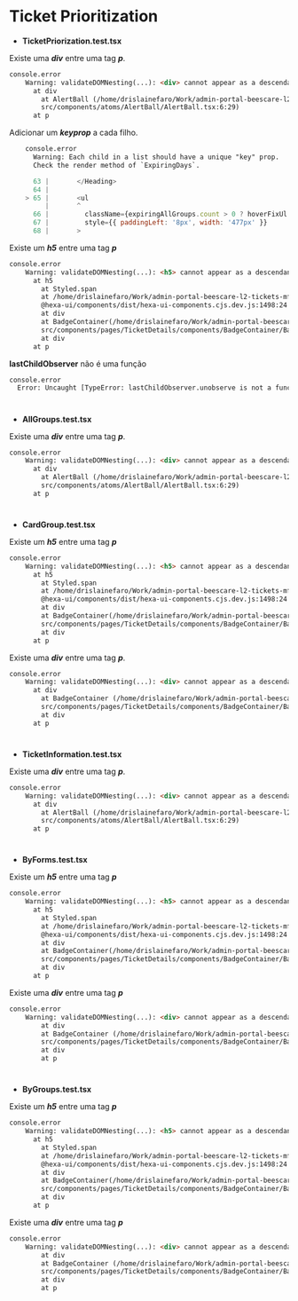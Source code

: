 # Ticket Prioritization

* <b>TicketPriorization.test.tsx</b>

Existe uma ***div*** entre uma tag ***p***.
  ~~~html
  console.error
      Warning: validateDOMNesting(...): <div> cannot appear as a descendant of <p>.
        at div
          at AlertBall (/home/drislainefaro/Work/admin-portal-beescare-l2-tickets-mfe/
          src/components/atoms/AlertBall/AlertBall.tsx:6:29)
        at p
  ~~~

Adicionar um ***keyprop*** a cada filho.
~~~html
    console.error
      Warning: Each child in a list should have a unique "key" prop.
      Check the render method of `ExpiringDays`.
~~~
~~~javascript
      63 |       </Heading>
      64 |
    > 65 |       <ul
         |       ^
      66 |         className={expiringAllGroups.count > 0 ? hoverFixUl : 'none'}
      67 |         style={{ paddingLeft: '8px', width: '477px' }}
      68 |       >
~~~

Existe um ***h5*** entre uma tag ***p***
  ~~~html
  console.error
      Warning: validateDOMNesting(...): <h5> cannot appear as a descendant of <p>.
        at h5
          at Styled.span
          at /home/drislainefaro/Work/admin-portal-beescare-l2-tickets-mfe/node_modules/
          @hexa-ui/components/dist/hexa-ui-components.cjs.dev.js:1498:24
          at div
          at BadgeContainer(/home/drislainefaro/Work/admin-portal-beescare-l2-tickets-mfe/
          src/components/pages/TicketDetails/components/BadgeContainer/BadgeContainer.tsx:16:3)
          at div
        at p        
  ~~~

**lastChildObserver** não é uma função
~~~html
console.error
  Error: Uncaught [TypeError: lastChildObserver.unobserve is not a function]
~~~
#
* <b>AllGroups.test.tsx</b>

Existe uma ***div*** entre uma tag ***p***.
  ~~~html
  console.error
      Warning: validateDOMNesting(...): <div> cannot appear as a descendant of <p>.
        at div
          at AlertBall (/home/drislainefaro/Work/admin-portal-beescare-l2-tickets-mfe/
          src/components/atoms/AlertBall/AlertBall.tsx:6:29)
        at p
  ~~~
#

* <b>CardGroup.test.tsx</b>

Existe um ***h5*** entre uma tag ***p***
  ~~~html
  console.error
      Warning: validateDOMNesting(...): <h5> cannot appear as a descendant of <p>.
        at h5
          at Styled.span
          at /home/drislainefaro/Work/admin-portal-beescare-l2-tickets-mfe/node_modules/
          @hexa-ui/components/dist/hexa-ui-components.cjs.dev.js:1498:24
          at div
          at BadgeContainer(/home/drislainefaro/Work/admin-portal-beescare-l2-tickets-mfe/
          src/components/pages/TicketDetails/components/BadgeContainer/BadgeContainer.tsx:16:3)
          at div
        at p        
  ~~~

Existe uma ***div*** entre uma tag ***p***.
  ~~~html
  console.error
      Warning: validateDOMNesting(...): <div> cannot appear as a descendant of <p>.
        at div
          at BadgeContainer (/home/drislainefaro/Work/admin-portal-beescare-l2-tickets-mfe/
          src/components/pages/TicketDetails/components/BadgeContainer/BadgeContainer.tsx:16:3)
          at div
        at p
  ~~~
#

* <b>TicketInformation.test.tsx</b>

Existe uma ***div*** entre uma tag ***p***.
  ~~~html
  console.error
      Warning: validateDOMNesting(...): <div> cannot appear as a descendant of <p>.
        at div
          at AlertBall (/home/drislainefaro/Work/admin-portal-beescare-l2-tickets-mfe/
          src/components/atoms/AlertBall/AlertBall.tsx:6:29)
        at p
  ~~~
#
* <b>ByForms.test.tsx</b>

Existe um ***h5*** entre uma tag ***p***
  ~~~html
  console.error
      Warning: validateDOMNesting(...): <h5> cannot appear as a descendant of <p>.
        at h5
          at Styled.span
          at /home/drislainefaro/Work/admin-portal-beescare-l2-tickets-mfe/node_modules/
          @hexa-ui/components/dist/hexa-ui-components.cjs.dev.js:1498:24
          at div
          at BadgeContainer(/home/drislainefaro/Work/admin-portal-beescare-l2-tickets-mfe/
          src/components/pages/TicketDetails/components/BadgeContainer/BadgeContainer.tsx:16:3)
          at div
        at p        
  ~~~
Existe uma ***div*** entre uma tag ***p***
  ~~~html
  console.error
      Warning: validateDOMNesting(...): <div> cannot appear as a descendant of <p>.
          at div
          at BadgeContainer (/home/drislainefaro/Work/admin-portal-beescare-l2-tickets-mfe/
          src/components/pages/TicketDetails/components/BadgeContainer/BadgeContainer.tsx:16:3)
          at div
          at p
  ~~~

#
* <b>ByGroups.test.tsx</b>

Existe um ***h5*** entre uma tag ***p***
  ~~~html
  console.error
      Warning: validateDOMNesting(...): <h5> cannot appear as a descendant of <p>.
        at h5
          at Styled.span
          at /home/drislainefaro/Work/admin-portal-beescare-l2-tickets-mfe/node_modules/
          @hexa-ui/components/dist/hexa-ui-components.cjs.dev.js:1498:24
          at div
          at BadgeContainer(/home/drislainefaro/Work/admin-portal-beescare-l2-tickets-mfe/
          src/components/pages/TicketDetails/components/BadgeContainer/BadgeContainer.tsx:16:3)
          at div
        at p        
  ~~~
Existe uma ***div*** entre uma tag ***p***
  ~~~html
  console.error
      Warning: validateDOMNesting(...): <div> cannot appear as a descendant of <p>.
          at div
          at BadgeContainer (/home/drislainefaro/Work/admin-portal-beescare-l2-tickets-mfe/
          src/components/pages/TicketDetails/components/BadgeContainer/BadgeContainer.tsx:16:3)
          at div
          at p
  ~~~
